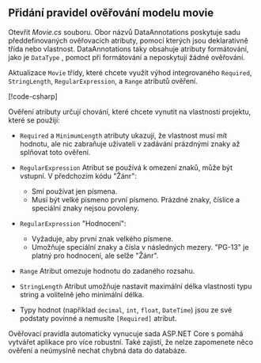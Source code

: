 ## <a name="add-validation-rules-to-the-movie-model"></a>Přidání pravidel ověřování modelu movie

Otevřít *Movie.cs* souboru. Obor názvů DataAnnotations poskytuje sadu předdefinovaných ověřovacích atributy, pomocí kterých jsou deklarativně třída nebo vlastnost. DataAnnotations taky obsahuje atributy formátování, jako je `DataType` , pomoct při formátování a neposkytují žádné ověřování.

Aktualizace `Movie` třídy, které chcete využít výhod integrovaného `Required`, `StringLength`, `RegularExpression`, a `Range` atributů ověření.

[!code-csharp[](~/tutorials/first-mvc-app/start-mvc//sample/MvcMovie22/Models/MovieDateRatingDA.cs?name=snippet1)]

Ověření atributy určují chování, které chcete vynutit na vlastnosti projektu, které se použijí:

* `Required` a `MinimumLength` atributy ukazují, že vlastnost musí mít hodnotu, ale nic zabraňuje uživateli v zadávání prázdnými znaky až splňovat toto ověření.
* `RegularExpression` Atribut se používá k omezení znaků, může být vstupní. V předchozím kódu "Žánr":

  * Smí používat jen písmena.
  * Musí být velké písmeno první písmeno. Prázdné znaky, číslice a speciální znaky nejsou povoleny.

* `RegularExpression` "Hodnocení":

  * Vyžaduje, aby první znak velkého písmene.
  * Umožňuje speciální znaky a čísla v následných mezery. "PG-13" je platný pro hodnocení, ale selže "Žánr".

* `Range` Atribut omezuje hodnotu do zadaného rozsahu.
* `StringLength` Atribut umožňuje nastavit maximální délka vlastnosti typu string a volitelně jeho minimální délka.
* Typy hodnot (například `decimal`, `int`, `float`, `DateTime`) jsou ze své podstaty povinné a nemusíte `[Required]` atribut.

Ověřovací pravidla automaticky vynucuje sada ASP.NET Core s pomáhá vytvářet aplikace pro více robustní. Také zajistí, že nelze zapomenete něco ověření a neúmyslně nechat chybná data do databáze.
